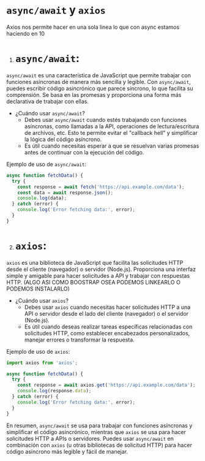 # `async/await` y `axios` 
Axios nos permite hacer en una sola linea lo que con async estamos haciendo en 10

1. # `async/await`:
`async/await` es una característica de JavaScript que permite trabajar con funciones asíncronas de manera más sencilla y legible. Con `async/await`, puedes escribir código asincrónico que parece síncrono, lo que facilita su comprensión. Se basa en las promesas y proporciona una forma más declarativa de trabajar con ellas.

- ¿Cuándo usar `async/await`?
  - Debes usar `async/await` cuando estés trabajando con funciones asíncronas, como llamadas a la API, operaciones de lectura/escritura de archivos, etc. Esto te permite evitar el "callback hell" y simplificar la lógica del código asíncrono.
  - Es útil cuando necesitas esperar a que se resuelvan varias promesas antes de continuar con la ejecución del código.

Ejemplo de uso de `async/await`:

```javascript
async function fetchData() {
  try {
    const response = await fetch('https://api.example.com/data');
    const data = await response.json();
    console.log(data);
  } catch (error) {
    console.log('Error fetching data:', error);
  }
}
```

2. # `axios`:
`axios` es una biblioteca de JavaScript que facilita las solicitudes HTTP desde el cliente (navegador) o servidor (Node.js). Proporciona una interfaz simple y amigable para hacer solicitudes a API y trabajar con respuestas HTTP. (ALGO ASI COMO BOOSTRAP OSEA PODEMOS LINKEARLO O PODEMOS INSTALARLO)

- ¿Cuándo usar `axios`?
  - Debes usar `axios` cuando necesitas hacer solicitudes HTTP a una API o servidor desde el lado del cliente (navegador) o el servidor (Node.js).
  - Es útil cuando deseas realizar tareas específicas relacionadas con solicitudes HTTP, como establecer encabezados personalizados, manejar errores o transformar la respuesta.

Ejemplo de uso de `axios`:

```javascript
import axios from 'axios';

async function fetchData() {
  try {
    const response = await axios.get('https://api.example.com/data');
    console.log(response.data);
  } catch (error) {
    console.log('Error fetching data:', error);
  }
}
```

En resumen, `async/await` se usa para trabajar con funciones asíncronas y simplificar el código asincrónico, mientras que `axios` se usa para hacer solicitudes HTTP a APIs o servidores. Puedes usar `async/await` en combinación con `axios` (u otras bibliotecas de solicitud HTTP) para hacer código asíncrono más legible y fácil de manejar.